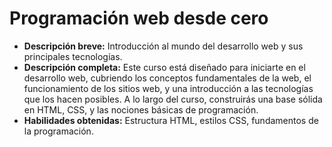 # Programación web desde cero

- **Descripción breve:** Introducción al mundo del desarrollo web y sus principales tecnologías.
- **Descripción completa:** Este curso está diseñado para iniciarte en el desarrollo web, cubriendo los conceptos fundamentales de la web, el funcionamiento de los sitios web, y una introducción a las tecnologías que los hacen posibles. A lo largo del curso, construirás una base sólida en HTML, CSS, y las nociones básicas de programación.
- **Habilidades obtenidas:** Estructura HTML, estilos CSS, fundamentos de la programación.
